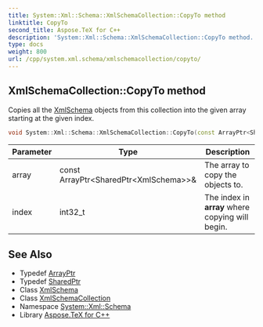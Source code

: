 ```yaml
---
title: System::Xml::Schema::XmlSchemaCollection::CopyTo method
linktitle: CopyTo
second_title: Aspose.TeX for C++
description: 'System::Xml::Schema::XmlSchemaCollection::CopyTo method. Copies all the XmlSchema objects from this collection into the given array starting at the given index in C++.'
type: docs
weight: 800
url: /cpp/system.xml.schema/xmlschemacollection/copyto/
---
```

## XmlSchemaCollection::CopyTo method


Copies all the [XmlSchema](../../xmlschema/) objects from this collection into the given array starting at the given index.

```cpp
void System::Xml::Schema::XmlSchemaCollection::CopyTo(const ArrayPtr<SharedPtr<XmlSchema>> &array, int32_t index)
```


| Parameter | Type | Description |
| --- | --- | --- |
| array | const ArrayPtr\<SharedPtr\<XmlSchema\>\>\& | The array to copy the objects to. |
| index | int32_t | The index in **array** where copying will begin. |

## See Also

* Typedef [ArrayPtr](../../../system/arrayptr/)
* Typedef [SharedPtr](../../../system/sharedptr/)
* Class [XmlSchema](../../xmlschema/)
* Class [XmlSchemaCollection](../)
* Namespace [System::Xml::Schema](../../)
* Library [Aspose.TeX for C++](../../../)

